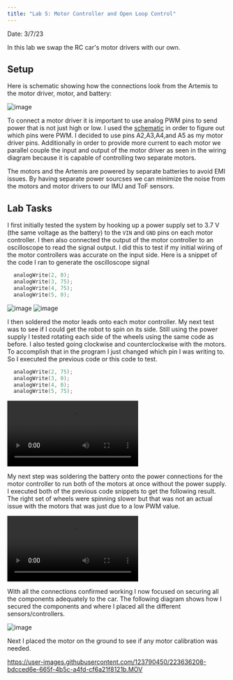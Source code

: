 ```yaml
---
title: "Lab 5: Motor Controller and Open Loop Control"
---
```

Date: 3/7/23

In this lab we swap the RC car's motor drivers with our own.

## Setup

Here is schematic showing how the connections look from the Artemis to the motor driver, motor, and battery:

![image](https://user-images.githubusercontent.com/123790450/223622925-f5dbd90b-e19b-43e7-b718-579dd6ecf059.png)

To connect a motor driver it is important to use analog PWM pins to send power that is not just high or low. I used the [schematic](https://cdn.sparkfun.com/assets/5/5/1/6/3/RedBoard-Artemis-Nano.pdf) in order to figure out which pins were PWM. I decided to use pins A2,A3,A4,and A5 as my motor driver pins. Additionally in order to provide more current to each motor we parallel couple the input and output of the motor driver as seen in the wiring diagram because it is capable of controlling two separate motors.

The motors and the Artemis are powered by separate batteries to avoid EMI issues. By having separate power sourcses we can minimize the noise from the motors and motor drivers to our IMU and ToF sensors.

## Lab Tasks

I first initially tested the system by hooking up a power supply set to 3.7 V (the same voltage as the battery) to the `VIN` and `GND` pins on each motor controller. I then also connected the output of the motor controller to an oscilloscope to read the signal output. I did this to test if my initial wiring of the motor controllers was accurate on the input side. Here is a snippet of the code I ran to generate the oscilloscope signal
```c++
  analogWrite(2, 0);
  analogWrite(3, 75);
  analogWrite(4, 75);
  analogWrite(5, 0);
  ```

![image](https://user-images.githubusercontent.com/123790450/223633756-9062ed6a-4b2f-459f-ba68-dd764ab70137.png)
![image](https://user-images.githubusercontent.com/123790450/223634407-c273f8b2-0106-488d-9760-967e8de8b3ec.png)

I then soldered the motor leads onto each motor controller. My next test was to see if I could get the robot to spin on its side. Still using the power supply I tested rotating each side of the wheels using the same code as before. I also tested going clockwise and counterclockwise with the motors. To accomplish that in the program I just changed which pin I was writing to. So I executed the previous code or this code to test.
```c++
  analogWrite(2, 75);
  analogWrite(3, 0);
  analogWrite(4, 0);
  analogWrite(5, 75);
  ```

<video src="https://user-images.githubusercontent.com/123790450/223635040-1c92fe3c-9338-47fd-b0ff-df26afd08459.MOV" controls="controls" style="max-width: 730px;">
</video>

My next step was soldering the battery onto the power connections for the motor controller to run both of the motors at once without the power supply. I executed both of the previous code snippets to get the following result. The right set of wheels were spinning slower but that was not an actual issue with the motors that was just due to a low PWM value.

<video src="https://user-images.githubusercontent.com/123790450/223635845-30f1b32d-a4bf-4a8c-902f-203285491aa7.MOV" style="max-width: 730px;">
</video>

With all the connections confirmed working I now focused on securing all the components adequately to the car. The following diagram shows how I secured the components and where I placed all the different sensors/controllers.

![image](https://user-images.githubusercontent.com/123790450/223636631-a9082682-1156-472f-a0f4-209f5ef16cda.png)


Next I placed the motor on the ground to see if any motor calibration was needed.


https://user-images.githubusercontent.com/123790450/223636208-bdcced6e-665f-4b5c-a4fd-cf6a21f8121b.MOV

